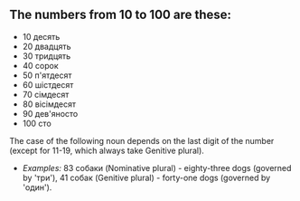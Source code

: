 ## The numbers from 10 to 100 are these:

*   10 десять
*   20 двадцять
*   30 тридцять
*   40 сорок
*   50 п'ятдесят
*   60 шістдесят
*   70 сімдесят
*   80 вісімдесят
*   90 дев'яносто
*   100 сто

The case of the following noun depends on the last digit of the number (except for 11-19, which always take Genitive plural).

*   _Examples:_ 83 собаки (Nominative plural) - eighty-three dogs (governed by 'три'), 41 собак (Genitive plural) - forty-one dogs (governed by 'один').